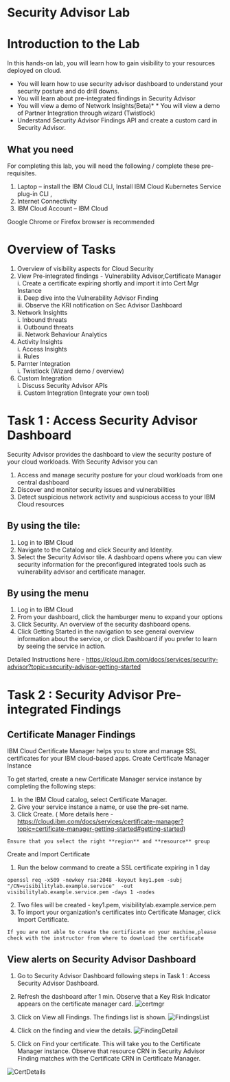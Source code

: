 # Security Advisor Lab

# Introduction to the Lab

In this hands-on lab, you will learn how to gain visibility to your resources deployed on cloud.

- You will learn how to use security advisor dashboard to understand your security posture and do drill downs.
- You will learn about pre-integrated findings in Security Advisor
- You will view a demo of Network Insights(Beta)\* \* You will view a demo of Partner Integration through wizard (Twistlock)
- Understand Security Advisor Findings API and create a custom card in Security Advisor.

## What you need

For completing this lab, you will need the following / complete these pre-requisites.

1. Laptop – install the IBM Cloud CLI, Install IBM Cloud Kubernetes Service plug-in CLI ,
2. Internet Connectivity
3. IBM Cloud Account – IBM Cloud

Google Chrome or Firefox browser is recommended

# Overview of Tasks
1.	Overview of visibility aspects for Cloud Security
2.	View Pre-integrated findings - Vulnerability Advisor,Certificate Manager  
   i.	Create a certificate expiring shortly and import it into Cert Mgr Instance  
   ii.	Deep dive into the Vulnerability Advisor Finding  
   iii.	Observe the KRI notification on Sec Advisor Dashboard
3.	Network Insightts  
   i.	Inbound threats  
   ii.	Outbound threats  
   iii.	Network Behaviour Analytics
4.	Activity Insights  
   i.	Access Insights  
   ii.	Rules
5.	Parnter Integration  
   i.	Twistlock (Wizard demo / overview)
6. Custom Integration  
   i.	Discuss Security Advisor APIs  
   ii.	Custom Integration (Integrate your own tool)

# Task 1 : Access Security Advisor Dashboard

Security Advisor provides the dashboard to view the security posture of your cloud workloads.  With Security Advisor you can
1.	Access and manage security posture for your cloud workloads from one central dashboard
2.	Discover and monitor security issues and vulnerabilities
3.	Detect suspicious network activity and suspicious access to your IBM Cloud resources

## By using the tile:
1.	Log in to IBM Cloud 
2.	Navigate to the Catalog and click Security and Identity.
3.	Select the Security Advisor tile. A dashboard opens where you can view security information for the preconfigured integrated tools such as vulnerability advisor and certificate manager.

## By using the menu
1.	Log in to IBM Cloud 
2.	From your dashboard, click the hamburger menu to expand your options
3.	Click Security. An overview of the security dashboard opens.
4.	Click Getting Started in the navigation to see general overview information about the service, or click Dashboard if you prefer to learn by seeing the service in action.

Detailed Instructions here - https://cloud.ibm.com/docs/services/security-advisor?topic=security-advisor-getting-started

# Task 2 :  Security Advisor Pre-integrated Findings

## Certificate Manager Findings
IBM Cloud Certificate Manager helps you to store and manage SSL certificates for your IBM cloud-based apps.
Create Certificate Manager Instance 

To get started, create a new Certificate Manager service instance by completing the following steps:
1.	In the IBM Cloud catalog, select Certificate Manager.
2.	Give your service instance a name, or use the pre-set name.
3.	Click Create. ( More details here - https://cloud.ibm.com/docs/services/certificate-manager?topic=certificate-manager-getting-started#getting-started) 

```Ensure that you select the right **region** and **resource** group```

Create and Import Certificate

1.	Run the below command to create a SSL certificate expiring in 1 day

`openssl req -x509 -newkey rsa:2048 -keyout key1.pem -subj "/CN=visibilitylab.example.service"  -out visibilitylab.example.service.pem -days 1 -nodes`

2.	Two files will be created  - key1.pem, visibilitylab.example.service.pem
3.	To import your organization's certificates into Certificate Manager, click Import Certificate.

```If you are not able to create the certificate on your machine,please check with the instructor from where to download the certificate```

## View alerts on Security Advisor Dashboard

1.	Go to Security Advisor Dashboard following steps in Task 1 : Access Security Advisor Dashboard.
2.	Refresh the dashboard after 1 min. Observe that a Key Risk Indicator appears on the certificate manager card.
![certmgr](CertMgr.png)

3.	Click on View all Findings.  The findings list is shown.
![FindingsList](FindingsList.png)

4.	Click on the finding and view the details.
![FindingDetail](FindingsList.png)

5.	Click on Find your certificate.  This will take you to the Certificate Manager instance. Observe that resource CRN in Security Advisor Finding matches with the Certificate CRN in Certificate Manager.

![CertDetails](CertificateDetails.png)


